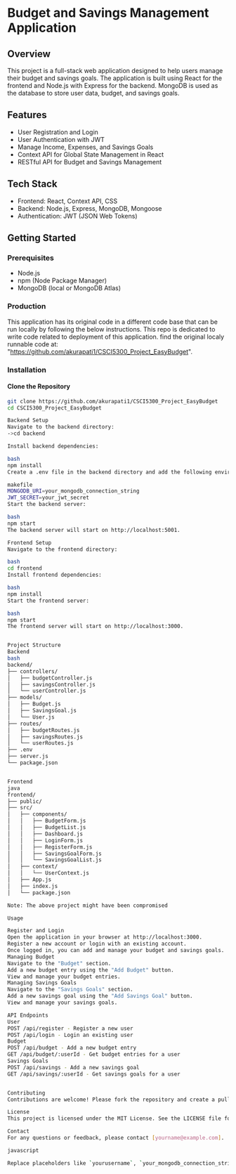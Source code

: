 # Budget and Savings Management Application

## Overview
This project is a full-stack web application designed to help users manage their budget and savings goals. The application is built using React for the frontend and Node.js with Express for the backend. MongoDB is used as the database to store user data, budget, and savings goals.

## Features
- User Registration and Login
- User Authentication with JWT
- Manage Income, Expenses, and Savings Goals
- Context API for Global State Management in React
- RESTful API for Budget and Savings Management

## Tech Stack
- Frontend: React, Context API, CSS
- Backend: Node.js, Express, MongoDB, Mongoose
- Authentication: JWT (JSON Web Tokens)

## Getting Started

### Prerequisites
- Node.js
- npm (Node Package Manager)
- MongoDB (local or MongoDB Atlas)

### Production 
This application has its original code in a different code base that can be run locally by following the below instructions. This repo is dedicated to write code related to deployment of this application. 
find the original localy runnable code at: "https://github.com/akurapati1/CSCI5300_Project_EasyBudget". 

 

### Installation

#### Clone the Repository
```bash
git clone https://github.com/akurapati1/CSCI5300_Project_EasyBudget
cd CSCI5300_Project_EasyBudget

Backend Setup
Navigate to the backend directory:
->cd backend

Install backend dependencies:

bash
npm install
Create a .env file in the backend directory and add the following environment variables:

makefile
MONGODB_URI=your_mongodb_connection_string
JWT_SECRET=your_jwt_secret
Start the backend server:

bash
npm start
The backend server will start on http://localhost:5001.

Frontend Setup
Navigate to the frontend directory:

bash
cd frontend
Install frontend dependencies:

bash
npm install
Start the frontend server:

bash
npm start
The frontend server will start on http://localhost:3000.


Project Structure
Backend
bash
backend/
├── controllers/
│   ├── budgetController.js
│   ├── savingsController.js
│   └── userController.js
├── models/
│   ├── Budget.js
│   ├── SavingsGoal.js
│   └── User.js
├── routes/
│   ├── budgetRoutes.js
│   ├── savingsRoutes.js
│   └── userRoutes.js
├── .env
├── server.js
└── package.json


Frontend
java
frontend/
├── public/
├── src/
│   ├── components/
│   │   ├── BudgetForm.js
│   │   ├── BudgetList.js
│   │   ├── Dashboard.js
│   │   ├── LoginForm.js
│   │   ├── RegisterForm.js
│   │   ├── SavingsGoalForm.js
│   │   └── SavingsGoalList.js
│   ├── context/
│   │   └── UserContext.js
│   ├── App.js
│   ├── index.js
│   └── package.json

Note: The above project might have been compromised

Usage

Register and Login
Open the application in your browser at http://localhost:3000.
Register a new account or login with an existing account.
Once logged in, you can add and manage your budget and savings goals.
Managing Budget
Navigate to the "Budget" section.
Add a new budget entry using the "Add Budget" button.
View and manage your budget entries.
Managing Savings Goals
Navigate to the "Savings Goals" section.
Add a new savings goal using the "Add Savings Goal" button.
View and manage your savings goals.

API Endpoints
User
POST /api/register - Register a new user
POST /api/login - Login an existing user
Budget
POST /api/budget - Add a new budget entry
GET /api/budget/:userId - Get budget entries for a user
Savings Goals
POST /api/savings - Add a new savings goal
GET /api/savings/:userId - Get savings goals for a user


Contributing
Contributions are welcome! Please fork the repository and create a pull request.

License
This project is licensed under the MIT License. See the LICENSE file for details.

Contact
For any questions or feedback, please contact [yourname@example.com].

javascript

Replace placeholders like `yourusername`, `your_mongodb_connection_string`, `your_jwt_secret`, and `yourname@example.com` with your actual values. This `README.md` file provides a comprehensive guide for setting up and using your application.

